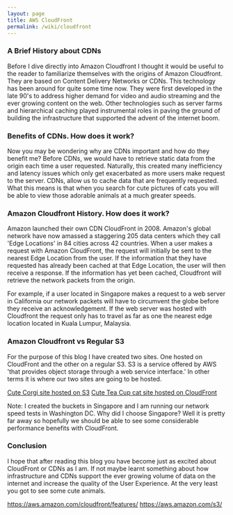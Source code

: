 ```yaml
---
layout: page
title: AWS CloudFront
permalink: /wiki/cloudfront
---
```

<link type="text/css" rel="stylesheet" href="/assets/css/lightslider.min.css" />
<script src="https://ajax.googleapis.com/ajax/libs/jquery/1.11.0/jquery.min.js"></script>
<script src="/assets/js/ligrun.sh
htslider.min.js"></script>


### A Brief History about CDNs

Before I dive directly into Amazon Cloudfront I thought it would be useful to the reader to familiarize themselves with the origins of Amazon Cloudfront. They are based on Content Delivery Networks or CDNs. This technology has been around for quite some time now. They were first developed in the late 90's to address higher demand for video and audio streaming and the ever growing content on the web. Other technologies such as server farms and hierarchical caching played instrumental roles in paving the ground of building the infrastructure that supported the advent of the internet boom.

### Benefits of CDNs. How does it work?

Now you may be wondering why are CDNs important and how do they benefit me? Before CDNs, we would have to retrieve static data from the origin each time a user requested. Naturally, this created many inefficiency and latency issues which only get exacerbated as more users make request to the server. CDNs, allow us to cache data that are frequently requested. What this means is that when you search for cute pictures of cats you will be able to view those adorable animals at a much greater speeds.

### Amazon Cloudfront History. How does it work?

Amazon launched their own CDN CloudFront in 2008. Amazon's global network have now amassed a staggering 205 data centers which they call 'Edge Locations' in 84 cities across 42 countries. When a user makes a request with Amazon CloudFront, the request will initially be sent to the nearest Edge Location from the user. If the information that they have requested has already been cached at that Edge Location, the user will then receive a response. If the information has yet been cached, Cloudfront will retrieve the network packets from the origin.

For example, if a user located in Singapore makes a request to a web server in California our network packets will have to circumvent the globe before they receive an acknowledgement. If the web server was hosted with Cloudfront the request only has to travel as far as one the nearest edge location located in Kuala Lumpur, Malaysia.


### Amazon Cloudfront vs Regular S3

For the purpose of this blog I have created two sites. One hosted on CloudFront and the other on a regular S3. S3 is a service offered by AWS 'that provides object storage through a web service interface.' In other terms it is where our two sites are going to be hosted.

[Cute Corgi site hosted on S3](http://bendogpicture.s3-website-ap-southeast-1.amazonaws.com/)
[Cute Tea Cup cat site hosted on CloudFront](https://d215c86u32gb7k.cloudfront.net/)

Note: I created the buckets in Singapore and I am running our network speed tests in Washington DC. Why did I choose Singapore? Well it is pretty far away so hopefully we should be able to see some considerable performance benefits with CloudFront.

### Conclusion

I hope that after reading this blog you have become just as excited about CloudFront or CDNs as I am. If not maybe learnt something about how infrastructure and CDNs support the ever growing volume of data on the internet and increase the quality of the User Experience. At the very least you got to see some cute animals.


https://aws.amazon.com/cloudfront/features/
https://aws.amazon.com/s3/
